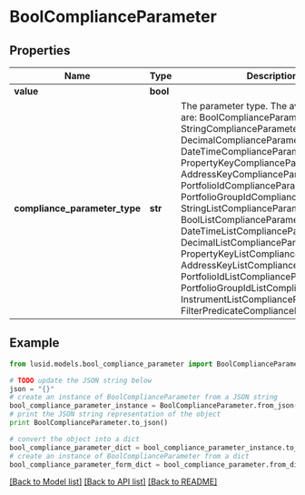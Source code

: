 # BoolComplianceParameter


## Properties
Name | Type | Description | Notes
------------ | ------------- | ------------- | -------------
**value** | **bool** |  | 
**compliance_parameter_type** | **str** | The parameter type. The available values are: BoolComplianceParameter, StringComplianceParameter, DecimalComplianceParameter, DateTimeComplianceParameter, PropertyKeyComplianceParameter, AddressKeyComplianceParameter, PortfolioIdComplianceParameter, PortfolioGroupIdComplianceParameter, StringListComplianceParameter, BoolListComplianceParameter, DateTimeListComplianceParameter, DecimalListComplianceParameter, PropertyKeyListComplianceParameter, AddressKeyListComplianceParameter, PortfolioIdListComplianceParameter, PortfolioGroupIdListComplianceParameter, InstrumentListComplianceParameter, FilterPredicateComplianceParameter | 

## Example

```python
from lusid.models.bool_compliance_parameter import BoolComplianceParameter

# TODO update the JSON string below
json = "{}"
# create an instance of BoolComplianceParameter from a JSON string
bool_compliance_parameter_instance = BoolComplianceParameter.from_json(json)
# print the JSON string representation of the object
print BoolComplianceParameter.to_json()

# convert the object into a dict
bool_compliance_parameter_dict = bool_compliance_parameter_instance.to_dict()
# create an instance of BoolComplianceParameter from a dict
bool_compliance_parameter_form_dict = bool_compliance_parameter.from_dict(bool_compliance_parameter_dict)
```
[[Back to Model list]](../README.md#documentation-for-models) [[Back to API list]](../README.md#documentation-for-api-endpoints) [[Back to README]](../README.md)


